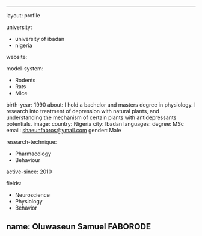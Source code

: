 
---
layout: profile

university: 
- university of ibadan
- nigeria

website: 

model-system: 
- Rodents
- Rats
- Mice

birth-year: 1990
about: I hold a bachelor and masters degree in physiology.
I research into treatment of depression with natural plants, and understanding the mechanism of certain plants with antidepressants potentials. 
image: 
country: Nigeria
city: Ibadan
languages: 
degree: MSc
email: shaeunfabros@ymail.com
gender: Male

research-technique: 
- Pharmacology
- Behaviour

active-since: 2010

fields: 
- Neuroscience
- Physiology
- Behavior

name: Oluwaseun Samuel FABORODE
---